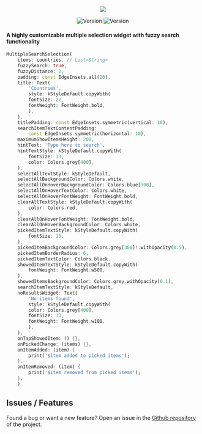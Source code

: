 <p align="center">
<img src='https://i.imgur.com/3dHOaoF.gif'>
</p>
<p align="center">
 <img src="https://img.shields.io/pub/v/multiple_search_selection?color=637d0d&style=for-the-badge" alt="Version" /> <img src="https://img.shields.io/github/languages/code-size/esentis/multiple_search_selection?color=637d0d&style=for-the-badge&label=size" alt="Version" />
</br>
</p>

#### A highly customizable multiple selection widget with fuzzy search functionality

```dart
MultipleSearchSelection(
    items: countries, // List<String>
    fuzzySearch: true,
    fuzzyDistance: 2,
    padding: const EdgeInsets.all(20),
    title: Text(
        'Countries',
        style: kStyleDefault.copyWith(
        fontSize: 22,
        fontWeight: FontWeight.bold,
        ),
    ),
    titlePadding: const EdgeInsets.symmetric(vertical: 10),
    searchItemTextContentPadding:
        const EdgeInsets.symmetric(horizontal: 10),
    maximumShowItemsHeight: 200,
    hintText: 'Type here to search',
    hintTextStyle: kStyleDefault.copyWith(
        fontSize: 13,
        color: Colors.grey[400],
    ),
    selectAllTextStyle: kStyleDefault,
    selectAllBackgroundColor: Colors.white,
    selectAllOnHoverBackgroundColor: Colors.blue[300],
    selectAllOnHoverTextColor: Colors.white,
    selectAllOnHoverFontWeight: FontWeight.bold,
    clearAllTextStyle: kStyleDefault.copyWith(
        color: Colors.red,
    ),
    clearAllOnHoverFontWeight: FontWeight.bold,
    clearAllOnHoverBackgroundColor: Colors.white,
    pickedItemTextStyle: kStyleDefault.copyWith(
        fontSize: 13,
    ),
    pickedItemBackgroundColor: Colors.grey[300]!.withOpacity(0.5),
    pickedItemBorderRadius: 6,
    pickedItemTextColor: Colors.black,
    showedItemTextStyle: kStyleDefault.copyWith(
        fontWeight: FontWeight.w500,
    ),
    showedItemsBackgroundColor: Colors.grey.withOpacity(0.1),
    searchItemTextStyle: kStyleDefault,
    noResultsWidget: Text(
        'No items found',
        style: kStyleDefault.copyWith(
        color: Colors.grey[400],
        fontSize: 13,
        fontWeight: FontWeight.w100,
        ),
    ),
    onTapShowedItem: () {},
    onPickedChange: (items) {},
    onItemAdded: (item) {
        print('$item added to picked items');
    },
    onItemRemoved: (item) {
        print('$item removed from picked items');
    },
    )
```

## Issues / Features

Found a bug or want a new feature? Open an issue in the [Github repository](https://github.com/esentis/multiple_search_selection) of the project.
